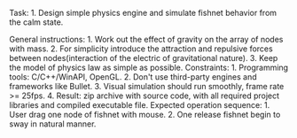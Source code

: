 Task:
    1. Design simple physics engine and simulate fishnet behavior from the calm state.

General instructions: 
    1. Work out the effect of gravity on the array of nodes with mass.
    2. For simplicity introduce the attraction and repulsive forces between nodes(interaction of the electric of gravitational nature).
    3. Keep the model of physics law as simple as possible.
Constraints:
    1. Programming tools: C/C++/WinAPI, OpenGL.
    2. Don't use third-party engines and frameworks like Bullet.
    3. Visual simulation should run smoothly, frame rate >= 25fps.
    4. Result: zip archive with source code, with all required project libraries and compiled executable file.
Expected operation sequence:
    1. User drag one node of fishnet with mouse.
    2. One release fishnet begin to sway in natural manner.
